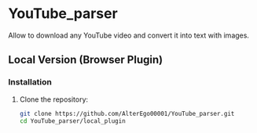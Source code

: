 # YouTube_parser

Allow to download any YouTube video and convert it into text with images.

## Local Version (Browser Plugin)

### Installation

1. Clone the repository:
   ```sh
   git clone https://github.com/AlterEgo00001/YouTube_parser.git
   cd YouTube_parser/local_plugin
   ```
